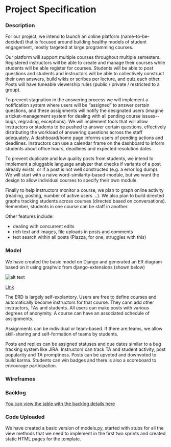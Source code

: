 Project Specification
=====================
### Description
For our project, we intend to launch an online platform (name-to-be-decided) that is focused around building healthy models of student engagement, mostly targeted at large programming courses. 

Our platform will support multiple courses throughout multiple semesters. Registered instructors will be able to create and manage their courses while students will be able register for courses. Students will be able to post questions and students and instructors will be able to collectively construct their own answers, build wikis or scribes per lecture, and quiz each other. Posts will have tuneable viewership rules (public / private / restricted to a group). 

To prevent stagnation in the answering process we will implement a notification system where users will be “assigned” to answer certain questions, and these assignments will notify the designated users (imagine a ticket-management system for dealing with all pending course issues-- bugs, regrading, exceptions). We will implement tools that will allow instructors or students to be pushed to answer certain questions, effectively distributing the workload of answering questions across the staff adequately. A dashboard/home page informs users of pending actions and deadlines. Instructors can use a calendar frame on the dashboard to inform students about office hours, deadlines and expected resolution dates.
	
To prevent duplicate and low quality posts from students, we intend to implement a pluggable language analyzer that checks if variants of a post already exists, or if a post is not well constructed (e.g. a error log dump). We will start with a naive word-similarity-based-module, but we want the design to allow individual courses to specify their own module.

Finally to help instructors monitor a course, we plan to graph online activity (reading, posting, number of active users ...). We also plan to build directed graphs tracking students across courses (directed based on conversations). Remember, students in one course can be staff in another.

Other features include:
 * dealing with concurrent edits
 * rich text and images, file uploads in posts and comments
 * text search within all posts (Piazza, for one, struggles with this)


### Model
We have created the basic model on Django and generated an ER diagram based on it using graphviz from django-extensions (shown below)


![alt text](https://raw.githubusercontent.com/CMU-Web-Application-Development/team2/master/specification/plaza.png?token=AIuszZoRiBQN78Y2jFowuYsbLzHTHyCXks5W9fpAwA%3D%3D "ER diagram")


[Link](https://github.com/CMU-Web-Application-Development/team2/blob/master/specification/plaza.png)

The ERD is largely self-explantory. Users are free to define courses and automatically become instructors for that course. They cann add other instructors, TAs and students. All users can make posts with various degrees of anonymity. A course can have an associated schedule of assignments. 

Assignments can be individual or team-based. If there are teams, we allow skill-sharing and self-formation of teams by students.

Posts and replies can be assigned statuses and due dates similar to a bug tracking system like JIRA. Instructors can track TA and student activity, post popularity and TA promptness. Posts can be upvoted and downvoted to build karma. Students can win badges and there is also a scoreboard to encourage participation.

### Wireframes




### Backlog
[You can view the table with the backlog details here](https://github.com/CMU-Web-Application-Development/team2/blob/master/specification/Project%20Backlog.html)



### Code Uploaded
We have created a basic version of models.py, started with stubs for all the view methods that we need to implement in the first two sprints and created static HTML pages for the template.
